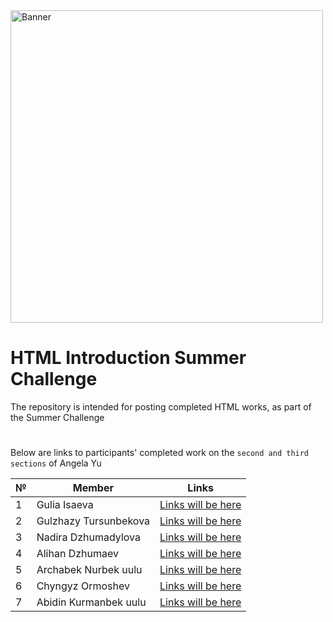<!--![Banner](https://user-images.githubusercontent.com/88536646/130289142-2d58d6b3-3927-43a0-afe8-d0f91e6ccc39.png)-->
<img src="https://user-images.githubusercontent.com/88536646/130289142-2d58d6b3-3927-43a0-afe8-d0f91e6ccc39.png" alt="Banner" width="500">

# HTML Introduction Summer Challenge 

The repository is intended for posting completed HTML works, as part of the Summer Challenge

#

Below are links to participants' completed work on the `second and third sections` of Angela Yu

№ | **Member** | **Links**
| ------------ | ------------ | -------------
1 | Gulia Isaeva | [Links will be here](http://example.net/)
2 | Gulzhazy Tursunbekova | [Links will be here](http://example.net/)
3 | Nadira Dzhumadylova | [Links will be here](http://example.net/) 
4 | Alihan Dzhumaev | [Links will be here](http://example.net/)
5 | Archabek Nurbek uulu | [Links will be here](http://example.net/)
6 | Chyngyz Ormoshev | [Links will be here](http://example.net/)
7 | Abidin Kurmanbek uulu | [Links will be here](http://example.net/)













